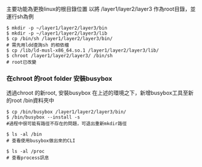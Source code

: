 主要功能為更換linux的根目錄位置
以將 /layer1/layer2/layer3 作為root目錄，並運行sh為例
```
$ mkdir -p ~/layer1/layer2/layer3/bin
$ mkdir -p ~/layer1/layer2/layer3/lib
$ cp /bin/sh /layer1/layer2/layer3/bin/
# 需先用ldd查詢sh 的相依檔
$ cp /lib/ld-musl-x86_64.so.1 /layer1/layer2/layer3/lib/
$ chroot /layer1/layer2/layer3/ /bin/sh
# root已改變
```


### 在chroot 的root folder 安裝busybox
透過chroot 的新root, 安裝busybox
在上述的環境之下，新增busybox工具至新的root /bin資料夾中
```
$ cp /bin/busybox /layer1/layer2/layer3/bin/
$ /bin/busybox --install -s 
#過程中很可能有路徑不存在的問題，可退出重新mkdir路徑

$ ls -al /bin
# 查看使用busybox做出來的CLI

$ ls -al /proc
# 查看process訊息

```